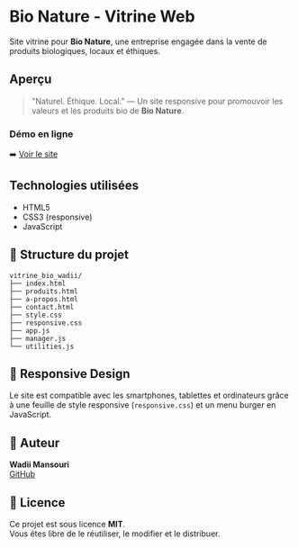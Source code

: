 
#  Bio Nature - Vitrine Web

Site vitrine pour **Bio Nature**, une entreprise engagée dans la vente de produits biologiques, locaux et éthiques.

##  Aperçu

> "Naturel. Éthique. Local." — Un site responsive pour promouvoir les valeurs et les produits bio de **Bio Nature**.

###  Démo en ligne

➡️ [Voir le site](https://wadi3mnsr.github.io/vitrine_bio_wadii)

##  Technologies utilisées

- HTML5
- CSS3 (responsive)
- JavaScript 

## 📁 Structure du projet

```
vitrine_bio_wadii/
├── index.html
├── produits.html
├── a-propos.html
├── contact.html
├── style.css
├── responsive.css
├── app.js
├── manager.js
└── utilities.js
```

## 📱 Responsive Design

Le site est compatible avec les smartphones, tablettes et ordinateurs grâce à une feuille de style responsive (`responsive.css`) et un menu burger en JavaScript.

## 👤 Auteur

**Wadii Mansouri**  
[GitHub](https://github.com/wadi3mnsr)

## 🪪 Licence

Ce projet est sous licence **MIT**.  
Vous êtes libre de le réutiliser, le modifier et le distribuer.
